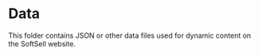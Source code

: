 # Data

This folder contains JSON or other data files used for dynamic content on the SoftSell website.

